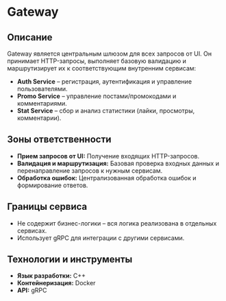 # Gateway

## Описание
Gateway является центральным шлюзом для всех запросов от UI. Он принимает HTTP-запросы, выполняет базовую валидацию и маршрутизирует их к соответствующим внутренним сервисам:
- **Auth Service** – регистрация, аутентификация и управление пользователями.
- **Promo Service** – управление постами/промокодами и комментариями.
- **Stat Service** – сбор и анализ статистики (лайки, просмотры, комментарии).

## Зоны ответственности
- **Прием запросов от UI:** Получение входящих HTTP-запросов.
- **Валидация и маршрутизация:** Базовая проверка входных данных и перенаправление запросов к нужным сервисам.
- **Обработка ошибок:** Централизованная обработка ошибок и формирование ответов.

## Границы сервиса
- Не содержит бизнес-логики – вся логика реализована в отдельных сервисах.
- Использует gRPC для интеграции с другими сервисами.

## Технологии и инструменты
- **Язык разработки:** C++
- **Контейнеризация:** Docker
- **API:** gRPC
